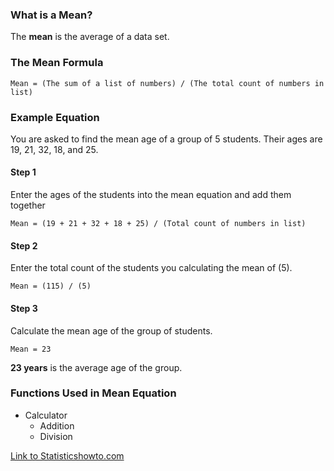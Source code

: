 ### What is a Mean?

The **mean** is the average of a data set.

### The Mean Formula

    Mean = (The sum of a list of numbers) / (The total count of numbers in list)

### Example Equation

You are asked to find the mean age of a group of 5 students.  Their ages are 19, 21, 32, 18, and 25.

#### Step 1
Enter the ages of the students into the mean equation and add them together

    Mean = (19 + 21 + 32 + 18 + 25) / (Total count of numbers in list)
    
#### Step 2
Enter the total count of the students you calculating the mean of (5).

    Mean = (115) / (5)
    
#### Step 3
Calculate the mean age of the group of students.

    Mean = 23
    
**23 years** is the average age of the group.

### Functions Used in Mean Equation

 * Calculator
   * Addition
   * Division


[Link to Statisticshowto.com](https://www.statisticshowto.com/probability-and-statistics/statistics-definitions/mean-median-mode/)